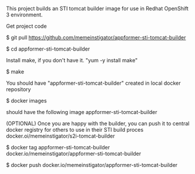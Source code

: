This project builds an STI tomcat builder image for use in Redhat OpenShift 3 environment.

Get project code

$ git pull https://github.com/memeinstigator/appformer-sti-tomcat-builder

$ cd appformer-sti-tomcat-builder
 
Install make, if you don't have it. "yum -y install make"

$ make

You should have "appformer-sti-tomcat-builder" created in local docker repository

$ docker images

should have the following image appformer-sti-tomcat-builder
 
(OPTIONAL)
Once you are happy with the builder, you can push it to central docker registry for others to use in their STI build proces
docker.oi/memeinstigator/s2i-tomcat-builder

$ docker tag appformer-sti-tomcat-builder docker.io/memeinstigator/appformer-sti-tomcat-builder

$ docker push docker.io/memeinstigator/appformer-sti-tomcat-builder
